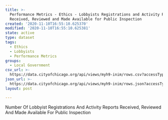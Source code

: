 ```yaml
---
title: >-
  Performance Metrics - Ethics - Lobbyists Registrations and Activity Reports
  Received, Reviewed and Made Available for Public Inspection
created: '2020-11-10T16:55:10.625370'
modified: '2020-11-10T16:55:10.625381'
state: active
type: dataset
tags:
  - Ethics
  - Lobbyists
  - Performance Metrics
groups:
  - Local Government
csv_url: >-
  https://data.cityofchicago.org/api/views/myh9-inim/rows.csv?accessType=DOWNLOAD
json_url: >-
  https://data.cityofchicago.org/api/views/myh9-inim/rows.json?accessType=DOWNLOAD
layout: post

---
```

Number Of Lobbyist Registrations And Activity Reports Received, Reviewed And Made Available For Public Inspection
